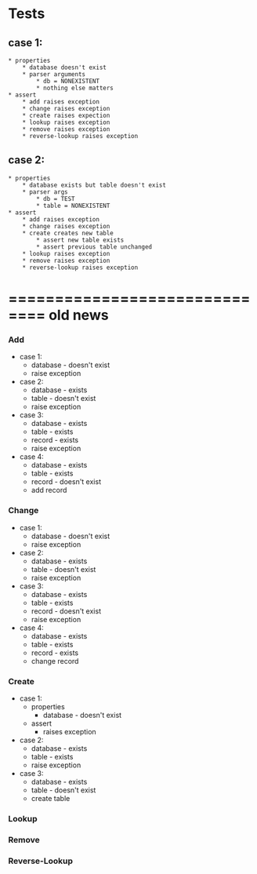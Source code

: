 # Tests

## case 1:
    * properties
        * database doesn't exist
        * parser arguments
            * db = NONEXISTENT
            * nothing else matters
    * assert
        * add raises exception
        * change raises exception
        * create raises expection
        * lookup raises exception
        * remove raises exception
        * reverse-lookup raises exception

## case 2:
    * properties
        * database exists but table doesn't exist
        * parser args
            * db = TEST
            * table = NONEXISTENT
    * assert
        * add raises exception
        * change raises exception
        * create creates new table
            * assert new table exists
            * assert previous table unchanged
        * lookup raises exception
        * remove raises exception
        * reverse-lookup raises exception










==============================
old news
==============================


### Add

* case 1:
    * database - doesn't exist
    * raise exception
* case 2:
    * database - exists
    * table - doesn't exist
    * raise exception
* case 3:
    * database - exists
    * table - exists 
    * record - exists
    * raise exception
* case 4:
    * database - exists
    * table - exists
    * record - doesn't exist
    * add record

### Change

* case 1:
    * database - doesn't exist
    * raise exception
* case 2:
    * database - exists
    * table - doesn't exist
    * raise exception
* case 3:
    * database - exists
    * table - exists
    * record - doesn't exist
    * raise exception
* case 4:
    * database - exists
    * table - exists 
    * record - exists
    * change record

### Create

* case 1:
    * properties
        * database - doesn't exist
    * assert
        * raises exception
* case 2:
    * database - exists
    * table - exists
    * raise exception
* case 3:
    * database - exists
    * table - doesn't exist
    * create table

### Lookup

### Remove

### Reverse-Lookup



